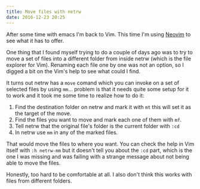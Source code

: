 ```yaml
---
title: Move files with netrw
date: 2016-12-23 20:25
---
```


After some time with emacs I'm back to Vim. This time I'm using
[Neovim][neovim] to see what it has to offer.

One thing that I found myself trying to do a couple of days ago was to try to
move a set of files into a different folder from inside netrw (which is the file
explorer for Vim). Renaming each file one by one was not an option, so I digged
a bit on the Vim's help to see what could I find.

It turns out netrw has a `move` comand which you can invoke on a set of
selected files by using `mm`... problem is that it needs quite some setup for
it to work and it took me some time to realize how to do it:

1. Find the destination folder on netrw and mark it with `mt` this will set it
   as the target of the move.
2. Find the files you want to move and mark each one of them with
   `mf`.
3. Tell netrw that the original file's folder is the current folder with
   `:cd`
4. In netrw use `mm` in any of the marked files.

That would move the files to where you want. You can check the help in Vim
itself with `:h netrw-mm` but it doesn't tell you about the `:cd` part, which
is the one I was missing and was failing with a strange message about not being
able to move the files.

Honestly, too hard to be comfortable at all. I also don't think this works with
files from different folders.

[neovim]: https://neovim.io
